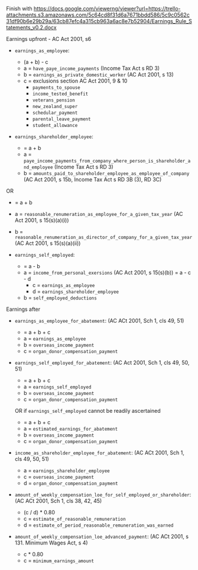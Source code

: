Finish with https://docs.google.com/viewerng/viewer?url=https://trello-attachments.s3.amazonaws.com/5c64cd8f31d6a7671bbdd586/5c9c0562c31df90b6e29b29a/63cb87efc4a315cb963a6ac8e7b52904/Earnings_Rule_Statements_v0.2.docx

Earnings upfront - AC Act 2001, s6
- `earnings_as_employee`:
  - (a + b) - c
  - a = `have_paye_income_payments` (Income Tax Act s RD 3)
  - b = `earnings_as_private_domestic_worker` (AC Act 2001, s 13) 
  - c = exclusions section AC Act 2001, 9 & 10
    - `payments_to_spouse`
    - `income_tested_benefit`
    - `veterans_pension`
    - `new_zealand_super`
    - `schedular_payment`
    - `parental_leave_payment`
    - `student_allowance`

- `earnings_shareholder_employee`:
  - = a + b
  - a = `paye_income_payments_from_company_where_person_is_shareholder_and_employee` (Income Tax Act s RD 3)
  - b = `amounts_paid_to_shareholder_employee_as_employee_of_company` (AC Act 2001, s 15b, Income Tax Act s RD 3B (3), RD 3C)

OR
  - = a + b
  - a = `reasonable_renumeration_as_employee_for_a_given_tax_year` (AC Act 2001, s 15(s)(a)(i)) 
  - b = `reasonable_renumeration_as_director_of_company_for_a_given_tax_year`(AC Act 2001, s 15(s)(a)(ii))



- `earnings_self_employed`:
  - = a - b
  - a = `income_from_personal_exersions` (AC Act 2001, s 15(s)(b)) 
    = a - c - d
    - c = `earnings_as_employee`
    - d = `earnings_shareholder_employee`
  - b = `self_employed_deductions`
  

Earnings after
- `earnings_as_employee_for_abatement`: (AC ACt 2001, Sch 1, cls 49, 51)
  - = a + b + c
  - a = `earnings_as_employee`
  - b = `overseas_income_payment`
  - c = `organ_donor_compensation_payment`

- `earnings_self_employed_for_abatement`: (AC Act 2001, Sch 1, cls 49, 50, 51)
  - = a + b + c
  - a = `earnings_self_employed`
  - b = `overseas_income_payment`
  - c = `organ_donor_compensation_payment`

  OR if `earnings_self_employed` cannot be readily ascertained
  - = a + b + c
  - a = `estimated_earnings_for_abatement`
  - b = `overseas_income_payment`
  - c = `organ_donor_compensation_payment`


- `income_as_shareholder_employee_for_abatement`:  (AC ACt 2001, Sch 1, cls 49, 50, 51)
    - a = `earnings_shareholder_employee`
    - c = `overseas_income_payment`
    - d = `organ_donor_compensation_payment`


- `amount_of_weekly_compensation_loe_for_self_employed_or_shareholder`:  (AC ACt 2001, Sch 1, cls 38, 42, 45)
    - (c / d) * 0.80
    - c = `estimate_of_reasonable_remuneration`
    - d = `estimate_of_period_reasonable_remuneration_was_earned`


- `amount_of_weekly_compensation_loe_advanced_payment`:  (AC ACt 2001, s 131. Minimum Wages Act, s 4)
    - c * 0.80
    - c = `minimum_earnings_amount`



